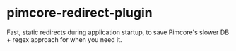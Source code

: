 # pimcore-redirect-plugin
Fast, static redirects during application startup, to save Pimcore's slower DB + regex approach for when you need it.
